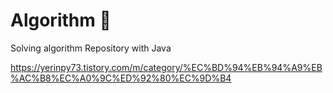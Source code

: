 # Algorithm 🎲
Solving algorithm Repository with Java


https://yerinpy73.tistory.com/m/category/%EC%BD%94%EB%94%A9%EB%AC%B8%EC%A0%9C%ED%92%80%EC%9D%B4
